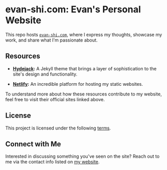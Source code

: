 # evan-shi.com: Evan's Personal Website

This repo hosts [`evan-shi.com`](https://evan-shi.com/), where I express my thoughts, showcase my work, and share what I'm passionate about. 

## Resources

- **[Hydejack](https://hydejack.com/):** A Jekyll theme that brings a layer of sophistication to the site's design and functionality.
  
- **[Netlify](https://www.netlify.com/):** An incredible platform for hosting my static websites.

To understand more about how these resources contribute to my website, feel free to visit their official sites linked above.

## License

This project is licensed under the following [terms](https://github.com/Eceptonsu/evan.shi/blob/main/LICENSE.md). 

## Connect with Me

Interested in discussing something you've seen on the site? Reach out to me via the contact info listed on [my website](https://evan-shi.com/).
